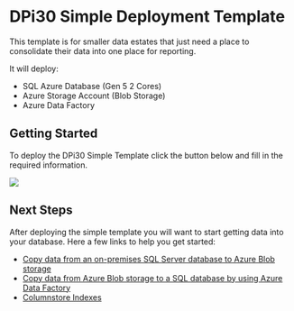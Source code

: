 # DPi30 Simple Deployment Template
This template is for smaller data estates that just need a place to consolidate their data into one place for reporting. 

It will deploy: 
* SQL Azure Database (Gen 5 2 Cores)
* Azure Storage Account (Blob Storage)
* Azure Data Factory

## Getting Started
To deploy the DPi30 Simple Template click the button below and fill in the required information.

<a href="https://portal.azure.com/#create/Microsoft.Template/uri/https%3A%2F%2Fraw.githubusercontent.com%2Fcbattlegear%2Fdpi30%2Fmaster%2Fsimple%2Fdpi30simple.json" target ="_blank">
    <img src="https://azurecomcdn.azureedge.net/mediahandler/acomblog/media/Default/blog/deploybutton.png"></img>
</a>

## Next Steps
After deploying the simple template you will want to start getting data into your database. Here a few links to help you get started:
* [Copy data from an on-premises SQL Server database to Azure Blob storage](https://docs.microsoft.com/en-us/azure/data-factory/tutorial-hybrid-copy-portal)
* [Copy data from Azure Blob storage to a SQL database by using Azure Data Factory](https://docs.microsoft.com/en-us/azure/data-factory/tutorial-copy-data-portal)
* [Columnstore Indexes](https://docs.microsoft.com/en-us/sql/relational-databases/indexes/columnstore-indexes-overview?view=sql-server-ver15)